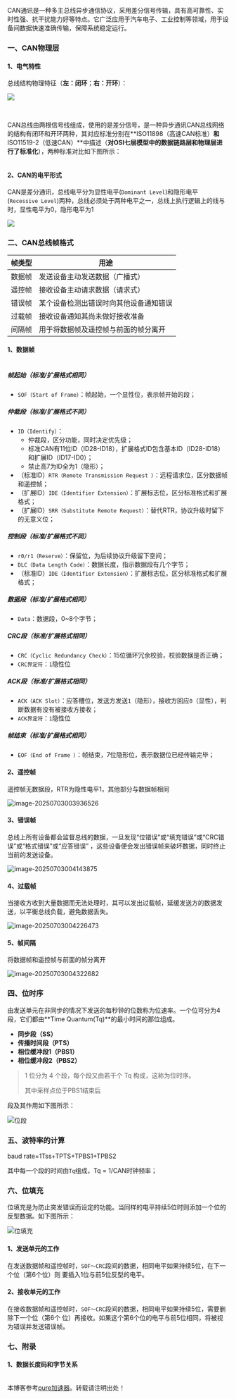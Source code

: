 CAN通讯是一种多主总线异步通信协议，采用差分信号传输，具有高可靠性、实时性强、抗干扰能力好等特点。它广泛应用于汽车电子、工业控制等领域，用于设备间数据快速准确传输，保障系统稳定运行。

### 一、CAN物理层

#### 1、电气特性

总线结构物理特征（**左：闭环**；**右：开环**）：

![](https://img2024.cnblogs.com/blog/2921660/202510/2921660-20251027222511314-1808228799.png)

​

CAN总线由两根信号线组成，使用的是差分信号，是一种异步通讯CAN总线网络的结构有闭环和开环两种，其对应标准分别在**ISO11898（高速CAN标准）**和**ISO11519-2（低速CAN）**中描述（**对OSI七层模型中的数据链路层和物理层进行了标准化**），两种标准对比如下图所示：

![]()

#### 2、CAN的电平形式

CAN是差分通讯，总线电平分为显性电平(`Dominant Level`)和隐形电平(`Recessive Level`)两种，总线必须处于两种电平之一，总线上执行逻辑上的线与时，显性电平为0，隐形电平为1

![](https://img2024.cnblogs.com/blog/2921660/202510/2921660-20251027222700473-704366215.png)

### 二、CAN总线帧格式

| 帧类型 | 用途 |
| --- | --- |
| 数据帧 | 发送设备主动发送数据（广播式） |
| 遥控帧 | 接收设备主动请求数据（请求式） |
| 错误帧 | 某个设备检测出错误时向其他设备通知错误 |
| 过载帧 | 接收设备通知其尚未做好接收准备 |
| 间隔帧 | 用于将数据帧及遥控帧与前面的帧分离开 |

#### 1、数据帧

![]()

##### 帧起始（标准/扩展格式相同）

* `SOF（Start of Frame）`：帧起始，一个显性位，表示帧开始的段；

##### 仲裁段（标准/扩展格式不同）

* `ID（Identify）`：
  + 仲裁段，区分功能，同时决定优先级；
  + 标准CAN有11位ID（ID28-ID18），扩展格式ID包含基本ID（ID28-ID18）和扩展ID（ID17-ID0）；
  + 禁止高7为ID全为1（隐形）；
* （标准ID）`RTR（Remote Transmission Request ）`：远程请求位，区分数据帧和遥控帧；
* （扩展ID）`IDE（Identifier Extension）`：扩展标志位，区分标准格式和扩展格式；
* （扩展ID）`SRR（Substitute Remote Request）`：替代RTR，协议升级时留下的无意义位；

##### 控制段（标准/扩展格式不同）

* `r0/r1（Reserve）`：保留位，为后续协议升级留下空间；
* `DLC（Data Length Code）`：数据长度，指示数据段有几个字节；
* （标准ID）`IDE（Identifier Extension）`：扩展标志位，区分标准格式和扩展格式；

##### 数据段（标准/扩展格式相同）

* `Data`：数据段，0~8个字节；

##### CRC段（标准/扩展格式相同）

* `CRC（Cyclic Redundancy Check）`：15位循环冗余校验，校验数据是否正确；
* `CRC界定符`：`1`隐性位

##### ACK段（标准/扩展格式相同）

* `ACK（ACK Slot）`：应答槽位，发送方发送`1`（隐形），接收方回应`0`（显性），判断数据有没有被接收方接收；
* `ACK界定符`：`1`隐性位

##### 帧结束（标准/扩展格式相同）

* `EOF（End of Frame ）`：帧结束，7位隐形位，表示数据位已经传输完毕；

#### 2、遥控帧

遥控帧无数据段，RTR为隐性电平1，其他部分与数据帧相同

![image-20250703003936526]()

#### 3、错误帧

总线上所有设备都会监督总线的数据，一旦发现“位错误”或“填充错误”或“CRC错误”或“格式错误”或“应答错误” ，这些设备便会发出错误帧来破坏数据，同时终止当前的发送设备。

![image-20250703004143875]()

#### 4、过载帧

当接收方收到大量数据而无法处理时，其可以发出过载帧，延缓发送方的数据发送，以平衡总线负载，避免数据丢失。

![image-20250703004226473]()

#### 5、帧间隔

将数据帧和遥控帧与前面的帧分离开

![image-20250703004322682]()

### 四、位时序

由发送单元在非同步的情况下发送的每秒钟的位数称为位速率。一个位可分为4段，它们都由**Time Quantum(Tq)**的最小时间的那位组成。

* **同步段（SS）**
* **传播时间段（PTS）**
* **相位缓冲段1（PBS1）**
* **相位缓冲段2（PBS2）**

> 1 位分为 4 个段，每个段又由若干个 Tq 构成，这称为位时序。
>
> 其中采样点位于PBS1结束后

段及其作用如下图所示：

![位段]()

### 五、波特率的计算

baud rate=1Tss+TPTS+TPBS1+TPBS2

其中每一个段的时间由`Tq`组成，Tq = 1/CAN时钟频率；

### 六、位填充

位填充是为防止突发错误而设定的功能。当同样的电平持续5位时则添加一个位的反型数据。如下图所示：

![位填充]()

#### 1、发送单元的工作

在发送数据帧和遥控帧时，`SOF～CRC`段间的数据，相同电平如果持续5位，在下一个位（第6个位）则
要插入1位与前5位反型的电平。

#### 2、接收单元的工作

在接收数据帧和遥控帧时，`SOF～CRC`段间的数据，相同电平如果持续5位，需要删除下一个位（第6个
位）再接收。如果这个第6个位的电平与前5位相同，将被视为错误并发送错误帧。

### 七、附录

#### 1、数据长度码和字节关系

![]()

本博客参考[pure加速器](https://puregw.com)。转载请注明出处！
